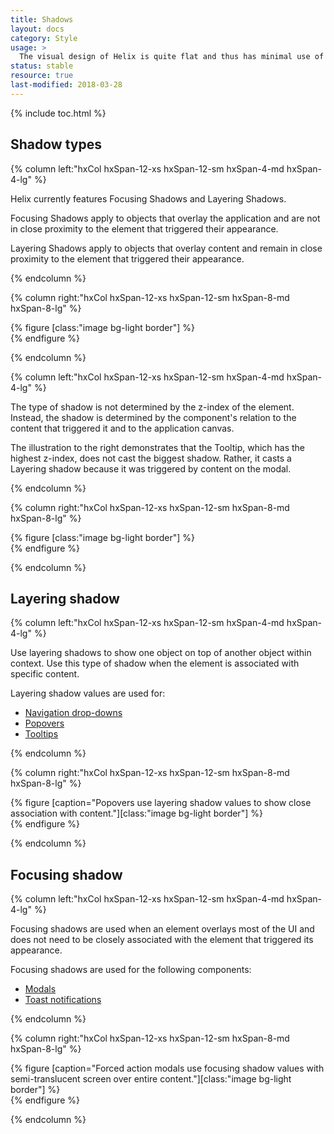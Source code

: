```yaml
---
title: Shadows
layout: docs
category: Style
usage: >
  The visual design of Helix is quite flat and thus has minimal use of shadow. Shadows are only used to imply elevation so users understand when an object is layered on top of others. Helix shadow system is comprised of layering and focusing shadows. Additional shadow levels will be assessed as needed.
status: stable
resource: true
last-modified: 2018-03-28
---
```


{% include toc.html %}



<section class="static-section" markdown="1">

## Shadow types
<div class="hxRow" markdown="1">

{% column left:"hxCol hxSpan-12-xs hxSpan-12-sm hxSpan-4-md hxSpan-4-lg" %}

Helix currently features Focusing Shadows and Layering Shadows.

Focusing Shadows apply to objects that overlay the application and are not in close proximity to the element that triggered their appearance.

Layering Shadows apply to objects that overlay content and remain in close proximity to the element that triggered their appearance.

{% endcolumn %}

{% column right:"hxCol hxSpan-12-xs hxSpan-12-sm hxSpan-8-md hxSpan-8-lg" %}

{% figure [class:"image bg-light border"] %}
<embed src="{{site.url}}/assets/images/style/shadows/shadows-elevation.png" width="522px"/>
{% endfigure %}

{% endcolumn %}


{% column left:"hxCol hxSpan-12-xs hxSpan-12-sm hxSpan-4-md hxSpan-4-lg" %}

The type of shadow is not determined by the z-index of the element.  Instead, the shadow is determined by the component's relation to the content that triggered it and to the application canvas.

The illustration to the right demonstrates that the Tooltip, which has the highest z-index, does not cast the biggest shadow.  Rather, it casts a Layering shadow because it was triggered by content on the modal.


{% endcolumn %}

{% column right:"hxCol hxSpan-12-xs hxSpan-12-sm hxSpan-8-md hxSpan-8-lg" %}

{% figure [class:"image bg-light border"] %}
<embed src="{{site.url}}/assets/images/style/shadows/elevation-graphic.png" width="705px"/>
{% endfigure %}

{% endcolumn %}



</div>
</section>

<section class="static-section" markdown="1">

## Layering shadow

<div class="hxRow" markdown="1">

{% column left:"hxCol hxSpan-12-xs hxSpan-12-sm hxSpan-4-md hxSpan-4-lg" %}

Use layering shadows to show one object on top of another object within context. Use this type of shadow when the element is associated with specific content.

Layering shadow values are used for:

- [Navigation drop-downs]({{site.baseurl}}/components/eyebrow.html)
- [Popovers]({{site.baseurl}}/components/popovers.html)
- [Tooltips]({{site.baseurl}}/components/tooltip.html)


{% endcolumn %}


{% column right:"hxCol hxSpan-12-xs hxSpan-12-sm hxSpan-8-md hxSpan-8-lg" %}

{% figure [caption="Popovers use layering shadow values to show close association with content."][class:"image bg-light border"] %}
<embed src="{{site.url}}/assets/images/style/shadows/shadows-layers.png" width="624px"/>
{% endfigure %}

{% endcolumn %}


</div>
</section>

<section class="static-section" markdown="1">

## Focusing shadow

<div class="hxRow" markdown="1">

{% column left:"hxCol hxSpan-12-xs hxSpan-12-sm hxSpan-4-md hxSpan-4-lg" %}

Focusing shadows are used when an element overlays most of the UI and does not need to be closely associated with the element that triggered its appearance.

Focusing shadows are used for the following components:

- [Modals]({{site.baseurl}}/components/modal.html)
- [Toast notifications]({{site.baseurl}}/components/toast.html)

{% endcolumn %}


{% column right:"hxCol hxSpan-12-xs hxSpan-12-sm hxSpan-8-md hxSpan-8-lg" %}

{% figure [caption="Forced action modals use focusing shadow values with semi-translucent screen over entire content."][class:"image bg-light border"] %}
<embed src="{{site.url}}/assets/images/style/shadows/shadows-focus.png" width="638px"/>
{% endfigure %}

{% endcolumn %}


</div>
</section>
